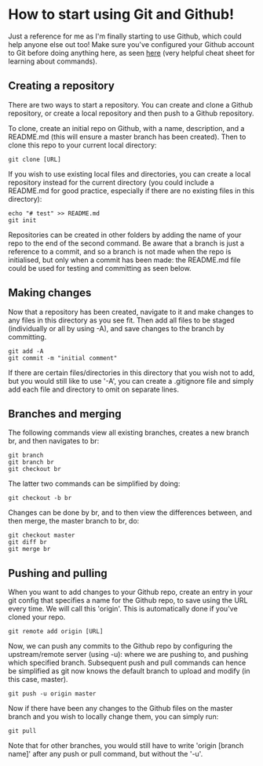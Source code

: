 # How to start using Git and Github!
Just a reference for me as I'm finally starting to use Github, which could help anyone else out too! Make sure you've configured your Github account to Git before doing anything here, as seen [here](https://services.github.com/on-demand/downloads/github-git-cheat-sheet.pdf) (very helpful cheat sheet for learning about commands).

## Creating a repository

There are two ways to start a repository. You can create and clone a Github repository, or create a local repository and then push to a Github repository.  

To clone, create an initial repo on Github, with a name, description, and a README.md (this will ensure a master branch has been created). Then to clone this repo to your current local directory:
```
git clone [URL]
```
If you wish to use existing local files and directories, you can create a local repository instead for the current directory (you could include a README.md for good practice, especially if there are no existing files in this directory):
```
echo "# test" >> README.md
git init
```
Repositories can be created in other folders by adding the name of your repo to the end of the second command. Be aware that a branch is just a reference to a commit, and so a branch is not made when the repo is initialised, but only when a commit has been made: the README.md file could be used for testing and committing as seen below.
## Making changes
Now that a repository has been created, navigate to it and make changes to any files in this directory as you see fit. Then add all files to be staged (individually or all by using -A), and save changes to the branch by committing. 
```
git add -A
git commit -m "initial comment"
```
If there are certain files/directories in this directory that you wish not to add, but you would still like to use '-A', you can create a .gitignore file and simply add each file and directory to omit on separate lines.
## Branches and merging
The following commands view all existing branches, creates a new branch br, and then navigates to br:
```
git branch
git branch br
git checkout br
```
The latter two commands can be simplified by doing:
```
git checkout -b br
```
Changes can be done by br, and to then view the differences between, and then merge, the master branch to br, do:
```
git checkout master
git diff br
git merge br
```
## Pushing and pulling
When you want to add changes to your Github repo, create an entry in your git config that specifies a name for the Github repo, to save using the URL every time. We will call this 'origin'. This is automatically done if you've cloned your repo.
```
git remote add origin [URL]
```
Now, we can push any commits to the Github repo by configuring the upstream/remote server (using -u): where we are pushing to, and pushing which specified branch. Subsequent push and pull commands can hence be simplified as git now knows the default branch to upload and modify (in this case, master).
```
git push -u origin master
```
Now if there have been any changes to the Github files on the master branch and you wish to locally change them, you can simply run:
```
git pull
```
Note that for other branches, you would still have to write 'origin [branch name]' after any push or pull command, but without the '-u'.
